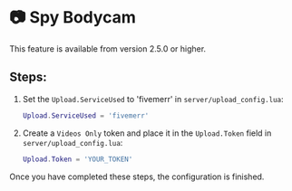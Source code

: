 # 📷 Spy Bodycam

This feature is available from version 2.5.0 or higher.

## Steps:

1. Set the `Upload.ServiceUsed` to 'fivemerr' in `server/upload_config.lua`:
    ```lua
    Upload.ServiceUsed = 'fivemerr'
    ```
   
2. Create a `Videos Only` token and place it in the `Upload.Token` field in `server/upload_config.lua`:
    ```lua
    Upload.Token = 'YOUR_TOKEN'
    ```

Once you have completed these steps, the configuration is finished.
